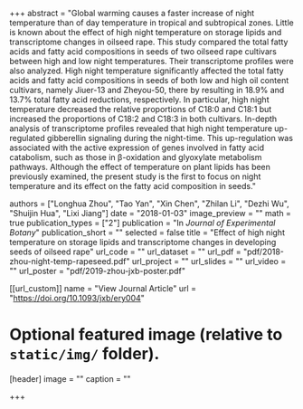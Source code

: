 +++
abstract = "Global warming causes a faster increase of night temperature than of day temperature in tropical and subtropical zones. Little is known about the effect of high night temperature on storage lipids and transcriptome changes in oilseed rape. This study compared the total fatty acids and fatty acid compositions in seeds of two oilseed rape cultivars between high and low night temperatures. Their transcriptome profiles were also analyzed. High night temperature significantly affected the total fatty acids and fatty acid compositions in seeds of both low and high oil content cultivars, namely Jiuer-13 and Zheyou-50, there by resulting in 18.9% and 13.7% total fatty acid reductions, respectively. In particular, high night temperature decreased the relative proportions of C18:0 and C18:1 but increased the proportions of C18:2 and C18:3 in both cultivars. In-depth analysis of transcriptome profiles revealed that high night temperature up-regulated gibberellin signaling during the night-time. This up-regulation was associated with the active expression of genes involved in fatty acid catabolism, such as those in β-oxidation and glyoxylate metabolism pathways. Although the effect of temperature on plant lipids has been previously examined, the present study is the first to focus on night temperature and its effect on the fatty acid composition in seeds."

authors = ["Longhua Zhou", "Tao Yan", "Xin Chen", "Zhilan Li", "Dezhi Wu", "Shuijin Hua", "Lixi Jiang"]
date = "2018-01-03"
image_preview = ""
math = true
publication_types = ["2"]
publication = "In *Journal of Experimental Botany*"
publication_short = ""
selected = false
title = "Effect of high night temperature on storage lipids and transcriptome changes in developing seeds of oilseed rape"
url_code = ""
url_dataset = ""
url_pdf = "pdf/2018-zhou-night-temp-rapeseed.pdf"
url_project = ""
url_slides = ""
url_video = ""
url_poster = "pdf/2019-zhou-jxb-poster.pdf"

[[url_custom]]
name = "View Journal Article"
url = "https://doi.org/10.1093/jxb/ery004"

# Optional featured image (relative to `static/img/` folder).
[header]
image = ""
caption = ""

+++
